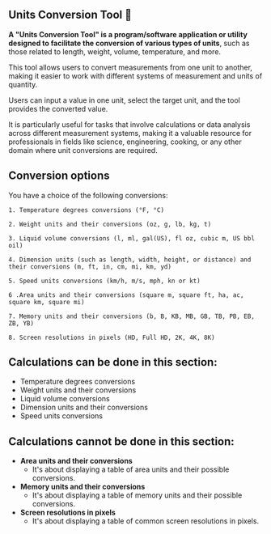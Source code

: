 
## **Units Conversion Tool** :abacus:

**A "Units Conversion Tool" is a program/software application or utility designed to facilitate the conversion of various types of units**, 
such as those related to length, weight, volume, temperature, and more. 

This tool allows users to convert measurements from one unit to another, 
making it easier to work with different systems of measurement and units of quantity. 

Users can input a value in one unit, select the target unit, and the tool provides the converted value. 

It is particularly useful for tasks that involve calculations or data analysis across different measurement systems, 
making it a valuable resource for professionals in fields like science, engineering, cooking, or any other domain where unit conversions are required.


## **Conversion options**

You have a choice of the following conversions:

```
1. Temperature degrees conversions (°F, °C)

2. Weight units and their conversions (oz, g, lb, kg, t)

3. Liquid volume conversions (l, ml, gal(US), fl oz, cubic m, US bbl oil)

4. Dimension units (such as length, width, height, or distance) and their conversions (m, ft, in, cm, mi, km, yd)

5. Speed units conversions (km/h, m/s, mph, kn or kt)

6 .Area units and their conversions (square m, square ft, ha, ac, square km, square mi)

7. Memory units and their conversions (b, B, KB, MB, GB, TB, PB, EB, ZB, YB)

8. Screen resolutions in pixels (HD, Full HD, 2K, 4K, 8K)
```

## **Calculations can be done in this section:**
- Temperature degrees conversions
- Weight units and their conversions
- Liquid volume conversions
- Dimension units and their conversions
- Speed units conversions

## **Calculations cannot be done in this section:**
- **Area units and their conversions**
    - It's about displaying a table of area units and their possible conversions. 
- **Memory units and their conversions**
    - It's about displaying a table of memory units and their possible conversions.
- **Screen resolutions in pixels**
    -  It's about displaying a table of common screen resolutions in pixels.

